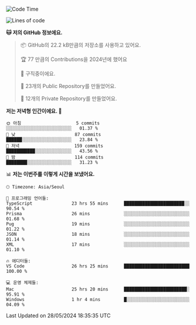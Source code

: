   <!--START_SECTION:waka-->
![Code Time](http://img.shields.io/badge/Code%20Time-617%20hrs%2058%20mins-blue)

![Lines of code](https://img.shields.io/badge/%EC%A0%80%EB%8A%94%20%EC%97%AC%ED%83%9C%EA%B9%8C%EC%A7%80%20-340.0%20thousand%20%EC%A4%84%EC%9D%98%20%EC%BD%94%EB%93%9C%EB%A5%BC%20%EC%9E%91%EC%84%B1%ED%96%88%EC%96%B4%EC%9A%94.-blue)

**🐱 저의 GitHub 정보에요.** 

> 📦 GitHub의 22.2 kB만큼의 저장소를 사용하고 있어요. 
 > 
> 🏆 77 만큼의 Contributions을 2024년에 했어요
 > 
> 💼 구직중이에요.
 > 
> 📜 23개의 Public Repository를 만들었어요. 
 > 
> 🔑 12개의 Private Repository를 만들었어요. 
 > 
**저는 저녁형 인간이에요. 🦉** 

```text
🌞 아침                     5 commits           ░░░░░░░░░░░░░░░░░░░░░░░░░   01.37 % 
🌆 낮　                     87 commits          ██████░░░░░░░░░░░░░░░░░░░   23.84 % 
🌃 저녁                     159 commits         ███████████░░░░░░░░░░░░░░   43.56 % 
🌙 밤　                     114 commits         ████████░░░░░░░░░░░░░░░░░   31.23 % 
```


📊 **저는 이번주를 이렇게 시간을 보냈어요.** 

```text
🕑︎ Timezone: Asia/Seoul

💬 프로그래밍 언어들: 
TypeScript               23 hrs 55 mins      ███████████████████████░░   90.54 % 
Prisma                   26 mins             ░░░░░░░░░░░░░░░░░░░░░░░░░   01.68 % 
Pug                      19 mins             ░░░░░░░░░░░░░░░░░░░░░░░░░   01.22 % 
JSON                     18 mins             ░░░░░░░░░░░░░░░░░░░░░░░░░   01.14 % 
XML                      17 mins             ░░░░░░░░░░░░░░░░░░░░░░░░░   01.10 % 

🔥 에디터들: 
VS Code                  26 hrs 25 mins      █████████████████████████   100.00 % 

💻 운영 체제들: 
Mac                      25 hrs 20 mins      ████████████████████████░   95.91 % 
Windows                  1 hr 4 mins         █░░░░░░░░░░░░░░░░░░░░░░░░   04.09 % 
```


 Last Updated on 28/05/2024 18:35:35 UTC
<!--END_SECTION:waka-->
